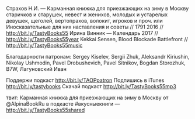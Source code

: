 
Страхов Н.И. — Карманная книжка для приезжающих на зиму в Москву старичков и старушек, невест и женихов, молодых и устарелых девушек, щеголей, вертопрахов, волокит, игроков и проч. или Иносказательные для них наставления и советы // 1791 2016 // http://bit.ly/TastyBooks55
Ирина Винник — Календарь 2017 // http://bit.ly/TastyBooks55year
Kekkai Sensen, Blood Blockade Battlefront // http://bit.ly/TastyBooks55music

Благодарности патронам: Sergey Kiselev, Sergii Zhuk, Aleksandr Kiriushin, Nikolay Ushmodin, Pavel Drobushevich, Pavel Sitnikov, Bogdan Storozhuk, B7W, Лагуновский Иван

Поддержи подкаст http://bit.ly/TAOPpatron
Подпишись в iTunes http://bit.ly/tastybooks
Скачай подкаст http://bit.ly/TastyBooks55mp3

твит:
Карманная книжка для приезжающих на зиму в Москву от @AlpinaBookRu в подкасте #вкусныекниги — http://bit.ly/TastyBooks55shared 
